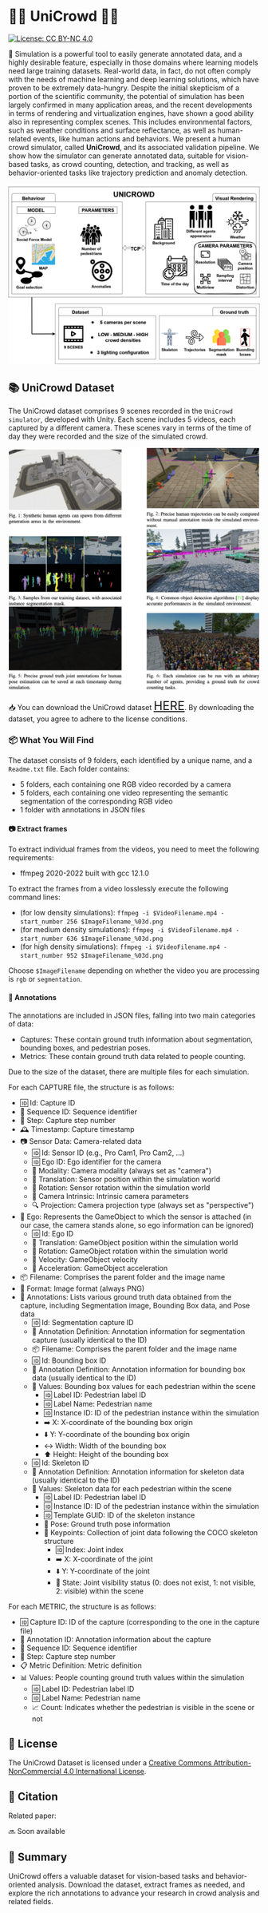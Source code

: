 # 🚶‍♂️ **UniCrowd** 🚶‍♂️
[![License: CC BY-NC 4.0](https://img.shields.io/badge/License-CC%20BY--NC%204.0-lightgrey.svg)](https://creativecommons.org/licenses/by-nc/4.0/)

🚀 Simulation is a powerful tool to easily generate annotated data, and a highly desirable feature, especially in those domains where learning models need large training datasets. Real-world data, in fact, do not often comply with the needs of machine learning and deep learning solutions, which have proven to be extremely data-hungry. Despite the initial skepticism of a portion of the scientific community, the potential of simulation has been largely confirmed in many application areas, and the recent developments in terms of rendering and virtualization engines, have shown a good ability also in representing complex scenes. This includes environmental factors, such as weather conditions and surface reflectance, as well as human-related events, like human actions and behaviors. We present a human crowd simulator, called **UniCrowd**, and its associated validation pipeline. We show how the simulator can generate annotated data, suitable for vision-based tasks, as crowd counting, detection, and tracking, as well as behavior-oriented tasks like trajectory prediction and anomaly detection.

![banner](https://github.com/mmlab-cv/UniCrowd/blob/main/images/unicrowd_schema.png)

## 📚 **UniCrowd Dataset**
The UniCrowd dataset comprises 9 scenes recorded in the `UniCrowd simulator`, developed with Unity. Each scene includes 5 videos, each captured by a different camera. These scenes vary in terms of the time of day they were recorded and the size of the simulated crowd.

![banner](https://github.com/mmlab-cv/UniCrowd/blob/main/images/unicrowd_gt.png)

📥 You can download the UniCrowd dataset <font size=5>[HERE](https://drive.google.com/drive/folders/16Nb90YyOjfzDb9nolb6_efvl9syr6tAn?usp=sharing)</font>. By downloading the dataset, you agree to adhere to the license conditions.

### 📦 **What You Will Find**
The dataset consists of 9 folders, each identified by a unique name, and a `Readme.txt` file. Each folder contains:
 - 5 folders, each containing one RGB video recorded by a camera
 - 5 folders, each containing one video representing the semantic segmentation of the corresponding RGB video
 - 1 folder with annotations in JSON files

#### 📷 **Extract frames**
To extract individual frames from the videos, you need to meet the following requirements:
- ffmpeg 2020-2022 built with gcc 12.1.0

To extract the frames from a video losslessly execute the following command lines:
- (for low density simulations): `ffmpeg -i $VideoFilename.mp4 -start_number 256 $ImageFilename_%03d.png`
- (for medium density simulations): `ffmpeg -i $VideoFilename.mp4 -start_number 636 $ImageFilename_%03d.png`
- (for high density simulations): `ffmpeg -i $VideoFilename.mp4 -start_number 952 $ImageFilename_%03d.png`

Choose `$ImageFilename` depending on whether the video you are processing is `rgb` or `segmentation`.

#### 📄 **Annotations**
The annotations are included in JSON files, falling into two main categories of data:
- Captures: These contain ground truth information about segmentation, bounding boxes, and pedestrian poses.
- Metrics: These contain ground truth data related to people counting.

Due to the size of the dataset, there are multiple files for each simulation.

For each CAPTURE file, the structure is as follows:
- 🆔 Id: Capture ID
- 🔄 Sequence ID: Sequence identifier
- 📅 Step: Capture step number
- 🕰️ Timestamp: Capture timestamp
- 📷 Sensor Data: Camera-related data
  - 🆔 Id: Sensor ID (e.g., Pro Cam1, Pro Cam2, ...)
  - 🆔 Ego ID: Ego identifier for the camera
  - 📸 Modality: Camera modality (always set as "camera")
  - 📍 Translation: Sensor position within the simulation world
  - 🔄 Rotation: Sensor rotation within the simulation world
  - 📸 Camera Intrinsic: Intrinsic camera parameters
  - 🔍 Projection: Camera projection type (always set as "perspective")
- 👤 Ego: Represents the GameObject to which the sensor is attached (in our case, the camera stands alone, so ego information can be ignored)
  - 🆔 Id: Ego ID
  - 📍 Translation: GameObject position within the simulation world
  - 🔄 Rotation: GameObject rotation within the simulation world
  - 🚀 Velocity: GameObject velocity
  - 🚀 Acceleration: GameObject acceleration
- 📦 Filename: Comprises the parent folder and the image name
- 📐 Format: Image format (always PNG)
- 📝 Annotations: Lists various ground truth data obtained from the capture, including Segmentation image, Bounding Box data, and Pose data
  - 🆔 Id: Segmentation capture ID
  - 📝 Annotation Definition: Annotation information for segmentation capture (usually identical to the ID)
  - 📦 Filename: Comprises the parent folder and the image name
  - 🆔 Id: Bounding box ID
  - 📝 Annotation Definition: Annotation information for bounding box data (usually identical to the ID)
  - 📏 Values: Bounding box values for each pedestrian within the scene
    - 🆔 Label ID: Pedestrian label ID
    - 🆔 Label Name: Pedestrian name
    - 🆔 Instance ID: ID of the pedestrian instance within the simulation
    - ➡️ X: X-coordinate of the bounding box origin
    - ⬇️ Y: Y-coordinate of the bounding box origin
    - ↔️ Width: Width of the bounding box
    - ⬆️ Height: Height of the bounding box
  - 🆔 Id: Skeleton ID
  - 📝 Annotation Definition: Annotation information for skeleton data (usually identical to the ID)
  - 📏 Values: Skeleton data for each pedestrian within the scene
    - 🆔 Label ID: Pedestrian label ID
    - 🆔 Instance ID: ID of the pedestrian instance within the simulation
    - 🆔 Template GUID: ID of the skeleton instance
    - 🧍 Pose: Ground truth pose information
    - 🎯 Keypoints: Collection of joint data following the COCO skeleton structure
      - 🆔 Index: Joint index
      - ➡️ X: X-coordinate of the joint
      - ⬇️ Y: Y-coordinate of the joint
      - 🎯 State: Joint visibility status (0: does not exist, 1: not visible, 2: visible) within the scene

For each METRIC, the structure is as follows:
- 🆔 Capture ID: ID of the capture (corresponding to the one in the capture file)
- 📝 Annotation ID: Annotation information about the capture
- 🔄 Sequence ID: Sequence identifier
- 📅 Step: Capture step number
- 📋 Metric Definition: Metric definition
- 📊 Values: People counting ground truth values within the simulation
  - 🆔 Label ID: Pedestrian label ID
  - 🆔 Label Name: Pedestrian name
  - 📈 Count: Indicates whether the pedestrian is visible in the scene or not

## 📜 **License**
The UniCrowd Dataset is licensed under a [Creative Commons Attribution-NonCommercial 4.0 International License](http://creativecommons.org/licenses/by-nc/4.0/).

## 📖 **Citation**
Related paper:

🔜 Soon available

## 📑 **Summary**
UniCrowd offers a valuable dataset for vision-based tasks and behavior-oriented analysis. Download the dataset, extract frames as needed, and explore the rich annotations to advance your research in crowd analysis and related fields.
